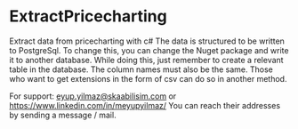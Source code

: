 # ExtractPricecharting
Extract data from pricecharting with c#
The data is structured to be written to PostgreSql.
To change this, you can change the Nuget package and write it to another database.
While doing this, just remember to create a relevant table in the database. The column names must also be the same.
Those who want to get extensions in the form of csv can do so in another method.

For support:
eyup.yilmaz@skaabilisim.com or
https://www.linkedin.com/in/meyupyilmaz/
You can reach their addresses by sending a message / mail.
